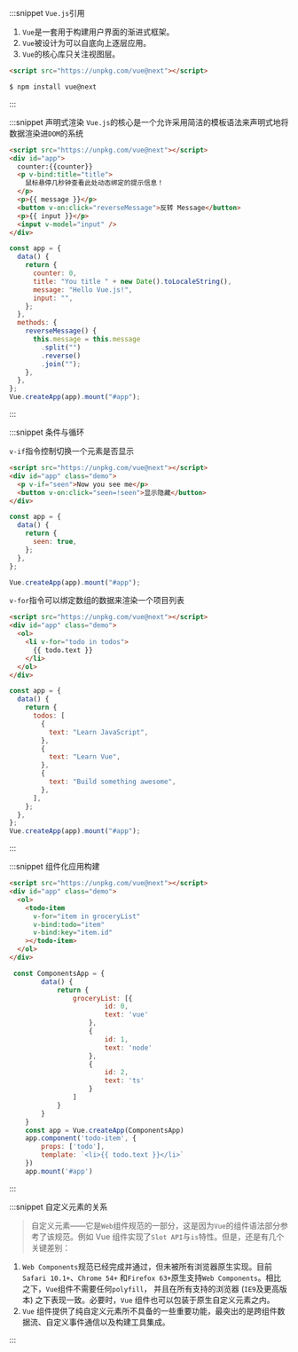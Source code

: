 :::snippet `Vue.js`引用

1. `Vue`是一套用于构建用户界面的渐进式框架。
2. `Vue`被设计为可以自底向上逐层应用。
3. `Vue`的核心库只关注视图层。

```html
<script src="https://unpkg.com/vue@next"></script>
```

```bash
$ npm install vue@next
```

:::

:::snippet 声明式渲染
`Vue.js`的核心是一个允许采用简洁的模板语法来声明式地将数据渲染进`DOM`的系统

```html
<script src="https://unpkg.com/vue@next"></script>
<div id="app">
  counter:{{counter}}
  <p v-bind:title="title">
    鼠标悬停几秒钟查看此处动态绑定的提示信息！
  </p>
  <p>{{ message }}</p>
  <button v-on:click="reverseMessage">反转 Message</button>
  <p>{{ input }}</p>
  <input v-model="input" />
</div>
```

```javascript
const app = {
  data() {
    return {
      counter: 0,
      title: "You title " + new Date().toLocaleString(),
      message: "Hello Vue.js!",
      input: "",
    };
  },
  methods: {
    reverseMessage() {
      this.message = this.message
        .split("")
        .reverse()
        .join("");
    },
  },
};
Vue.createApp(app).mount("#app");
```

:::

:::snippet 条件与循环

`v-if`指令控制切换一个元素是否显示

```html
<script src="https://unpkg.com/vue@next"></script>
<div id="app" class="demo">
  <p v-if="seen">Now you see me</p>
  <button v-on:click="seen=!seen">显示隐藏</button>
</div>
```

```javascript
const app = {
  data() {
    return {
      seen: true,
    };
  },
};

Vue.createApp(app).mount("#app");
```

`v-for`指令可以绑定数组的数据来渲染一个项目列表

```html
<script src="https://unpkg.com/vue@next"></script>
<div id="app" class="demo">
  <ol>
    <li v-for="todo in todos">
      {{ todo.text }}
    </li>
  </ol>
</div>
```

```javascript
const app = {
  data() {
    return {
      todos: [
        {
          text: "Learn JavaScript",
        },
        {
          text: "Learn Vue",
        },
        {
          text: "Build something awesome",
        },
      ],
    };
  },
};
Vue.createApp(app).mount("#app");
```

:::

:::snippet 组件化应用构建

```html
<script src="https://unpkg.com/vue@next"></script>
<div id="app" class="demo">
  <ol>
    <todo-item
      v-for="item in groceryList"
      v-bind:todo="item"
      v-bind:key="item.id"
    ></todo-item>
  </ol>
</div>
```

```javascript
 const ComponentsApp = {
        data() {
            return {
                groceryList: [{
                        id: 0,
                        text: 'vue'
                    },
                    {
                        id: 1,
                        text: 'node'
                    },
                    {
                        id: 2,
                        text: 'ts'
                    }
                ]
            }
        }
    }
    const app = Vue.createApp(ComponentsApp)
    app.component('todo-item', {
        props: ['todo'],
        template: `<li>{{ todo.text }}</li>`
    })
    app.mount('#app')
```

:::

:::snippet 自定义元素的关系

> 自定义元素——它是`Web`组件规范的一部分，这是因为`Vue`的组件语法部分参考了该规范。例如 Vue 组件实现了`Slot API`与`is`特性。但是，还是有几个关键差别：

1. `Web Components`规范已经完成并通过，但未被所有浏览器原生实现。目前`Safari 10.1+`、`Chrome 54+`
   和`Firefox 63+`原生支持`Web Components`。相比之下，`Vue`组件不需要任何`polyfill`，
   并且在所有支持的浏览器 (`IE9`及更高版本) 之下表现一致。必要时，`Vue` 组件也可以包装于原生自定义元素之内。
2. `Vue` 组件提供了纯自定义元素所不具备的一些重要功能，最突出的是跨组件数据流、自定义事件通信以及构建工具集成。

:::

